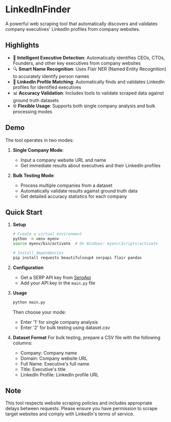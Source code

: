 # LinkedInFinder

A powerful web scraping tool that automatically discovers and validates company executives' LinkedIn profiles from company websites.

## Highlights

- 🎯 **Intelligent Executive Detection**: Automatically identifies CEOs, CTOs, Founders, and other key executives from company websites
- 🔍 **Smart Name Recognition**: Uses Flair NER (Named Entity Recognition) to accurately identify person names
- 🔗 **LinkedIn Profile Matching**: Automatically finds and validates LinkedIn profiles for identified executives
- 📊 **Accuracy Validation**: Includes tools to validate scraped data against ground truth datasets
- 🌐 **Flexible Usage**: Supports both single company analysis and bulk processing modes

## Demo

The tool operates in two modes:

1. **Single Company Mode**: 
   - Input a company website URL and name
   - Get immediate results about executives and their LinkedIn profiles

2. **Bulk Testing Mode**:
   - Process multiple companies from a dataset
   - Automatically validate results against ground truth data
   - Get detailed accuracy statistics for each company

## Quick Start

1. **Setup**
   ```bash
   # Create a virtual environment
   python -m venv myenv
   source myenv/bin/activate  # On Windows: myenv\Scripts\activate
   
   # Install dependencies
   pip install requests beautifulsoup4 serpapi flair pandas
   ```

2. **Configuration**
   - Get a SERP API key from [SerpApi](https://serpapi.com/)
   - Add your API key in the `main.py` file

3. **Usage**
   ```bash
   python main.py
   ```
   Then choose your mode:
   - Enter '1' for single company analysis
   - Enter '2' for bulk testing using dataset.csv

4. **Dataset Format**
   For bulk testing, prepare a CSV file with the following columns:
   - Company: Company name
   - Domain: Company website URL
   - Full Name: Executive's full name
   - Title: Executive's title
   - LinkedIn Profile: LinkedIn profile URL

## Note
This tool respects website scraping policies and includes appropriate delays between requests. Please ensure you have permission to scrape target websites and comply with LinkedIn's terms of service. 